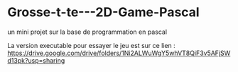 # Grosse-t-te---2D-Game-Pascal
un mini projet sur la base de programmation en pascal


La version executable pour essayer le jeu est sur ce lien : 
https://drive.google.com/drive/folders/1Ni2ALWuWgY5whVT8QiF3v5AFjSWd13pk?usp=sharing
